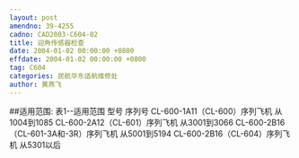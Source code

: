 ```yaml
---
layout: post
amendno: 39-4255
cadno: CAD2003-C604-02
title: 迎角传感器检查
date: 2004-01-02 00:00:00 +0800
effdate: 2004-01-02 00:00:00 +0800
tag: C604
categories: 民航华东适航维修处
author: 黄燕飞
---
```


##适用范围:
表1--适用范围
型号                 序列号 CL-600-1A11（CL-600）序列飞机 从1004到1085 CL-600-2A12（CL-601）序列飞机 从3001到3066 CL-600-2B16（CL-601-3A和-3R）序列飞机  从5001到5194 CL-600-2B16（CL-604）序列飞机 从5301以后

